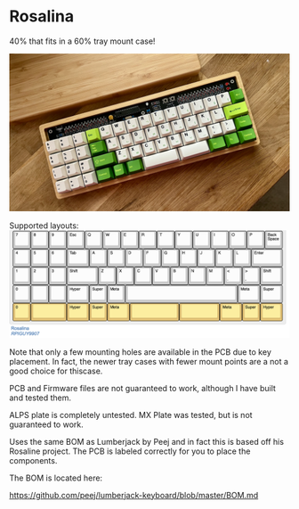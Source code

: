 # Rosalina

40% that fits in a 60% tray mount case! 

![keyboard](IMG_4237.jpeg)

Supported layouts:
![layouts](layouts.png)

Note that only a few mounting holes are available in the PCB due to key placement. In fact, the newer tray cases with fewer mount points are a not a good choice for thiscase.

PCB and Firmware files are not guaranteed to work, although I have built and tested them.

ALPS plate is completely untested. MX Plate was tested, but is not guaranteed to work.

Uses the same BOM as Lumberjack by Peej and in fact this is based off his Rosaline project. The PCB is labeled correctly for you to place the components.

The BOM is located here:

https://github.com/peej/lumberjack-keyboard/blob/master/BOM.md
